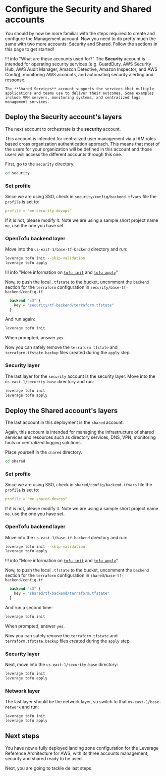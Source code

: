 # Configure the Security and Shared accounts
You should by now be more familiar with the steps required to create and configure the Management account. Now you need to do pretty much the same with two more accounts: Security and Shared. Follow the sections in this page to get started!

!!! info "What are these accounts used for?"
    The **Security** account is intended for operating security services (e.g. GuardDuty, AWS Security Hub, AWS Audit Manager, Amazon Detective, Amazon Inspector, and AWS Config), monitoring AWS accounts, and automating security alerting and response.

    The **Shared Services** account supports the services that multiple applications and teams use to deliver their outcomes. Some examples include VPN servers, monitoring systems, and centralized logs management services.

## Deploy the Security account's layers
The next account to orchestrate is the **security** account.

This account is intended for centralized user management via a IAM roles based cross organization authentication approach. This means that most of the users for your organization will be defined in this account and those users will access the different accounts through this one.

First, go to the `security` directory.
``` bash
cd security
```

### Set profile

Since we are using SSO, check in `security/config/backend.tfvars` file the `profile` is set to:

```yaml
profile = "me-security-devops"
```

If it is not, please modify it. Note we are using a sample short project name `me`, use the one you have set.

### OpenTofu backend layer
Move into the `us-east-1/base-tf-backend` directory and run:
``` bash
leverage tofu init --skip-validation
leverage tofu apply
```
!!! info "More information on [`tofu init`](/user-guide/leverage-cli/reference/tofu#init) and [`tofu apply`](/user-guide/leverage-cli/reference/tofu#apply)"

Now, to push the local `.tfstate` to the bucket, uncomment the `backend` section for the `terraform` configuration in `security/base-tf-backend/config.tf`
``` terraform
  backend "s3" {
    key = "security/tf-backend/terraform.tfstate"
  }
```

And run again:
``` bash
leverage tofu init
```

When prompted, answer `yes`.

Now you can safely remove the `terraform.tfstate` and `terraform.tfstate.backup` files created during the `apply` step.

### Security layer
The last layer for the `security` account is the security layer. Move into the `us-east-1/security-base` directory and run:
``` bash
leverage tofu init
leverage tofu apply
```

## Deploy the Shared account's layers
The last account in this deployment is the `shared` account.

Again, this account is intended for managing the infrastructure of shared services and resources such as directory services, DNS, VPN, monitoring tools or centralized logging solutions.

Place yourself in the `shared` directory.
``` bash
cd shared
```

### Set profile

Since we are using SSO, check in `shared/config/backend.tfvars` file the `profile` is set to:

```yaml
profile = "me-shared-devops"
```

If it is not, please modify it. Note we are using a sample short project name `me`, use the one you have set.


### OpenTofu backend layer
Move into the `us-east-1/base-tf-backend` directory and run:
``` bash
leverage tofu init --skip-validation
leverage tofu apply
```
!!! info "More information on [`tofu init`](/user-guide/leverage-cli/reference/tofu#init) and [`tofu apply`](/user-guide/leverage-cli/reference/tofu#apply)"

Now, to push the local `.tfstate` to the bucket, uncomment the `backend` section for the `terraform` configuration in `shared/base-tf-backend/config.tf`
``` terraform
  backend "s3" {
    key = "shared/tf-backend/terraform.tfstate"
  }
```

And run a second time:
``` bash
leverage tofu init
```

When prompted, answer `yes`.

Now you can safely remove the `terraform.tfstate` and `terraform.tfstate.backup` files created during the `apply` step.

### Security layer
Next, move into the `us-east-1/security-base` directory:
``` bash
leverage tofu init
leverage tofu apply
```

### Network layer
The last layer should be the network layer, so switch to that `us-east-1/base-network` and run:
``` bash
leverage tofu init
leverage tofu apply
```

## Next steps
You have now a fully deployed landing zone configuration for the Leverage Reference Architecture for AWS, with its three accounts management, security and shared ready to be used.

Next, you are going to tackle de last steps.
